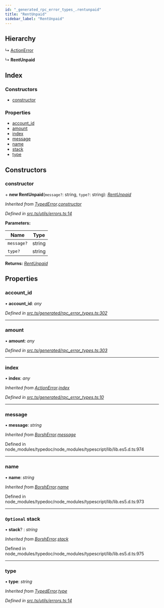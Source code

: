 ```yaml
---
id: "_generated_rpc_error_types_.rentunpaid"
title: "RentUnpaid"
sidebar_label: "RentUnpaid"
---
```


## Hierarchy

  ↳ [ActionError](_generated_rpc_error_types_.actionerror.md)

  ↳ **RentUnpaid**

## Index

### Constructors

* [constructor](_generated_rpc_error_types_.rentunpaid.md#constructor)

### Properties

* [account_id](_generated_rpc_error_types_.rentunpaid.md#account_id)
* [amount](_generated_rpc_error_types_.rentunpaid.md#amount)
* [index](_generated_rpc_error_types_.rentunpaid.md#index)
* [message](_generated_rpc_error_types_.rentunpaid.md#message)
* [name](_generated_rpc_error_types_.rentunpaid.md#name)
* [stack](_generated_rpc_error_types_.rentunpaid.md#optional-stack)
* [type](_generated_rpc_error_types_.rentunpaid.md#type)

## Constructors

###  constructor

\+ **new RentUnpaid**(`message?`: string, `type?`: string): *[RentUnpaid](_generated_rpc_error_types_.rentunpaid.md)*

*Inherited from [TypedError](_utils_errors_.typederror.md).[constructor](_utils_errors_.typederror.md#constructor)*

*Defined in [src.ts/utils/errors.ts:14](https://github.com/nearprotocol/nearlib/blob/de49029/src.ts/utils/errors.ts#L14)*

**Parameters:**

Name | Type |
------ | ------ |
`message?` | string |
`type?` | string |

**Returns:** *[RentUnpaid](_generated_rpc_error_types_.rentunpaid.md)*

## Properties

###  account_id

• **account_id**: *any*

*Defined in [src.ts/generated/rpc_error_types.ts:302](https://github.com/nearprotocol/nearlib/blob/de49029/src.ts/generated/rpc_error_types.ts#L302)*

___

###  amount

• **amount**: *any*

*Defined in [src.ts/generated/rpc_error_types.ts:303](https://github.com/nearprotocol/nearlib/blob/de49029/src.ts/generated/rpc_error_types.ts#L303)*

___

###  index

• **index**: *any*

*Inherited from [ActionError](_generated_rpc_error_types_.actionerror.md).[index](_generated_rpc_error_types_.actionerror.md#index)*

*Defined in [src.ts/generated/rpc_error_types.ts:10](https://github.com/nearprotocol/nearlib/blob/de49029/src.ts/generated/rpc_error_types.ts#L10)*

___

###  message

• **message**: *string*

*Inherited from [BorshError](_utils_serialize_.borsherror.md).[message](_utils_serialize_.borsherror.md#message)*

Defined in node_modules/typedoc/node_modules/typescript/lib/lib.es5.d.ts:974

___

###  name

• **name**: *string*

*Inherited from [BorshError](_utils_serialize_.borsherror.md).[name](_utils_serialize_.borsherror.md#name)*

Defined in node_modules/typedoc/node_modules/typescript/lib/lib.es5.d.ts:973

___

### `Optional` stack

• **stack**? : *string*

*Inherited from [BorshError](_utils_serialize_.borsherror.md).[stack](_utils_serialize_.borsherror.md#optional-stack)*

Defined in node_modules/typedoc/node_modules/typescript/lib/lib.es5.d.ts:975

___

###  type

• **type**: *string*

*Inherited from [TypedError](_utils_errors_.typederror.md).[type](_utils_errors_.typederror.md#type)*

*Defined in [src.ts/utils/errors.ts:14](https://github.com/nearprotocol/nearlib/blob/de49029/src.ts/utils/errors.ts#L14)*
